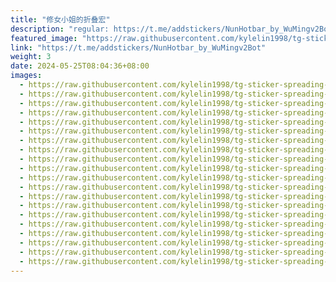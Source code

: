 ```yaml
---
title: "修女小姐的折叠宏"
description: "regular: https://t.me/addstickers/NunHotbar_by_WuMingv2Bot"
featured_image: "https://raw.githubusercontent.com/kylelin1998/tg-sticker-spreading-worldwide-images/main/img/f255b141-80f8-4f40-8f59-e1a7f022fb31.jpg"
link: "https://t.me/addstickers/NunHotbar_by_WuMingv2Bot"
weight: 3
date: 2024-05-25T08:04:36+08:00
images:
  - https://raw.githubusercontent.com/kylelin1998/tg-sticker-spreading-worldwide-images/main/img/f255b141-80f8-4f40-8f59-e1a7f022fb31.jpg
  - https://raw.githubusercontent.com/kylelin1998/tg-sticker-spreading-worldwide-images/main/img/47674739-a8ad-498e-ad24-71c902ecdf08.jpg
  - https://raw.githubusercontent.com/kylelin1998/tg-sticker-spreading-worldwide-images/main/img/89d13519-5297-46da-826b-be9ba47d041f.jpg
  - https://raw.githubusercontent.com/kylelin1998/tg-sticker-spreading-worldwide-images/main/img/89f0464e-b174-44a3-84f9-36a59e20ac4c.jpg
  - https://raw.githubusercontent.com/kylelin1998/tg-sticker-spreading-worldwide-images/main/img/18e5349c-8383-487a-8bbf-213bb5ee9b49.jpg
  - https://raw.githubusercontent.com/kylelin1998/tg-sticker-spreading-worldwide-images/main/img/863fb831-8106-4650-bedd-d287b9faa21b.jpg
  - https://raw.githubusercontent.com/kylelin1998/tg-sticker-spreading-worldwide-images/main/img/114c5114-f8f2-4754-828c-78462026d5d7.jpg
  - https://raw.githubusercontent.com/kylelin1998/tg-sticker-spreading-worldwide-images/main/img/5e45414b-a32f-422f-920c-33167b5981a2.jpg
  - https://raw.githubusercontent.com/kylelin1998/tg-sticker-spreading-worldwide-images/main/img/b01a43b0-2d93-4665-a1dc-c27ef41c43c2.jpg
  - https://raw.githubusercontent.com/kylelin1998/tg-sticker-spreading-worldwide-images/main/img/285d2a9c-b964-40af-946e-496668ce40f5.jpg
  - https://raw.githubusercontent.com/kylelin1998/tg-sticker-spreading-worldwide-images/main/img/1d8015cd-e845-42fb-a0ff-8857d188e83b.jpg
  - https://raw.githubusercontent.com/kylelin1998/tg-sticker-spreading-worldwide-images/main/img/eab00811-14d9-4ed3-a824-09fc787b5dba.jpg
  - https://raw.githubusercontent.com/kylelin1998/tg-sticker-spreading-worldwide-images/main/img/0fba0686-99ca-4882-9d78-44b0645021ef.jpg
  - https://raw.githubusercontent.com/kylelin1998/tg-sticker-spreading-worldwide-images/main/img/04b9d5a9-4f5c-4d22-9776-3531332780f7.jpg
  - https://raw.githubusercontent.com/kylelin1998/tg-sticker-spreading-worldwide-images/main/img/c8463f99-5697-4df5-8d4f-9171aea8b3a4.jpg
  - https://raw.githubusercontent.com/kylelin1998/tg-sticker-spreading-worldwide-images/main/img/8efa29ad-8638-4829-b1c4-f5d0d2616a4f.jpg
  - https://raw.githubusercontent.com/kylelin1998/tg-sticker-spreading-worldwide-images/main/img/75692fb1-960c-4514-b70a-8450cd9cb24a.jpg
  - https://raw.githubusercontent.com/kylelin1998/tg-sticker-spreading-worldwide-images/main/img/499b7c9d-3d3d-4d13-bcb6-dcedc6fc953f.jpg
  - https://raw.githubusercontent.com/kylelin1998/tg-sticker-spreading-worldwide-images/main/img/ae72182d-048a-46aa-ae29-3d7aee15c99c.jpg
  - https://raw.githubusercontent.com/kylelin1998/tg-sticker-spreading-worldwide-images/main/img/c7e1d533-3879-43a7-a140-0e82040d3f42.jpg
---
```

